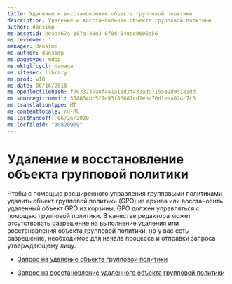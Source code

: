 ```yaml
---
title: Удаление и восстановление объекта групповой политики
description: Удаление и восстановление объекта групповой политики
author: dansimp
ms.assetid: ee4a467a-187a-48e3-8f0d-548de0606a56
ms.reviewer: ''
manager: dansimp
ms.author: dansimp
ms.pagetype: mdop
ms.mktglfcycl: manage
ms.sitesec: library
ms.prod: w10
ms.date: 06/16/2016
ms.openlocfilehash: f0033737a8f4a1a1ed2f433ad07155a2d93181dd
ms.sourcegitcommit: 354664bc527d93f80687cd2eba70d1eea024c7c3
ms.translationtype: MT
ms.contentlocale: ru-RU
ms.lasthandoff: 06/26/2020
ms.locfileid: "10820969"
---
```

# Удаление и восстановление объекта групповой политики


Чтобы с помощью расширенного управления групповыми политиками удалить объект групповой политики (GPO) из архива или восстановить удаленный объект GPO из корзины, GPO должен управляться с помощью групповой политики. В качестве редактора может отсутствовать разрешение на выполнение удаления или восстановления объекта групповой политики, но у вас есть разрешение, необходимое для начала процесса и отправки запроса утверждающему лицу.

-   [Запрос на удаление объекта групповой политики](request-deletion-of-a-gpo-agpm30ops.md)

-   [Запрос на восстановление удаленного объекта групповой политики](request-restoration-of-a-deleted-gpo-agpm30ops.md)

 

 





